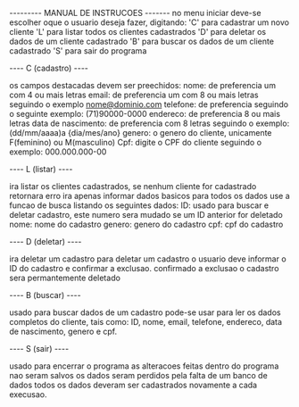 --------- MANUAL DE INSTRUCOES -------
no menu iniciar deve-se escolher oque o usuario deseja fazer, digitando:
'C' para cadastrar um novo cliente
'L' para listar todos os clientes cadastrados
'D' para deletar os dados de um cliente cadastrado
'B' para buscar os dados de um cliente cadastrado
'S' para sair do programa

 ---- C (cadastro) ----

 os campos destacadas devem ser preechidos:
 nome: de preferencia um com 4 ou mais letras
 email: de preferencia um com 8 ou mais letras seguindo o exemplo nome@dominio.com
 telefone: de preferencia seguindo o seguinte exemplo: (71)90000-0000
 endereco: de preferencia 8 ou mais letras
 data de nascimento: de preferencia com 8 letras seguindo o exemplo: (dd/mm/aaaa)a {dia/mes/ano}
 genero: o genero do cliente, unicamente F(feminino) ou M(masculino)
 Cpf: digite o CPF do cliente seguindo o exemplo: 000.000.000-00

 ---- L (listar) ----

 ira listar os clientes cadastrados, se nenhum cliente for cadastrado retornara erro
 ira apenas informar dados basicos para todos os dados use a funcao de busca
 listando os seguintes dados:
 ID: usado para buscar e deletar cadastro, este numero sera mudado se um ID anterior for deletado
 nome: nome do cadastro
 genero: genero do cadastro
 cpf: cpf do cadastro

 ---- D (deletar) ----

 ira deletar um cadastro
 para deletar um cadastro o usuario deve informar o ID do cadastro e confirmar a exclusao.
 confirmado a exclusao o cadastro sera permantemente deletado

 ---- B (buscar) ----

 usado para buscar dados de um cadastro
 pode-se usar para ler os dados completos do cliente, tais como:
 ID, nome, email, telefone, endereco, data de nascimento, genero e cpf.

 ---- S (sair) ----

 usado para encerrar o programa
 as alteracoes feitas dentro do programa nao seram salvos
 os dados seram perdidos pela falta de um banco de dados
 todos os dados deveram ser cadastrados novamente a cada execusao.
